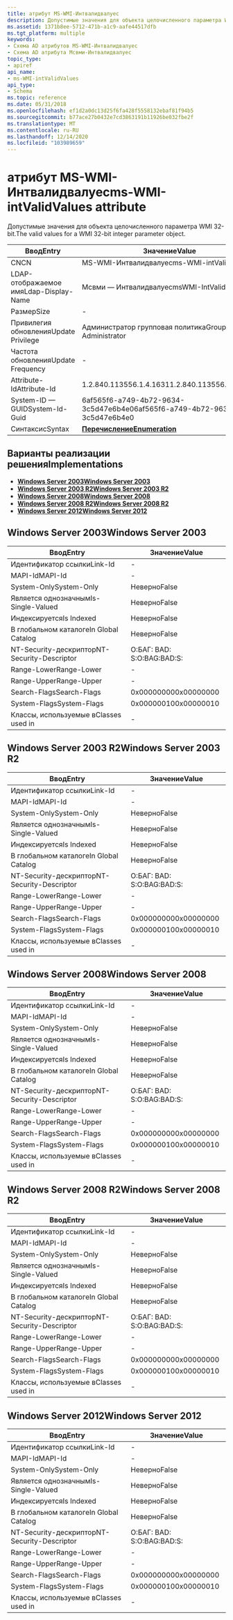 ```yaml
---
title: атрибут MS-WMI-Интвалидвалуес
description: Допустимые значения для объекта целочисленного параметра WMI 32-bit.
ms.assetid: 1371b8ee-5712-471b-a1c9-aafe44517dfb
ms.tgt_platform: multiple
keywords:
- Схема AD атрибутов MS-WMI-Интвалидвалуес
- Схема AD атрибута Мсвми-Интвалидвалуес
topic_type:
- apiref
api_name:
- ms-WMI-intValidValues
api_type:
- Schema
ms.topic: reference
ms.date: 05/31/2018
ms.openlocfilehash: ef1d2a0dc13d25f6fa428f5558132ebaf81f94b5
ms.sourcegitcommit: b77ace27b0432e7cd3863191b11926be032fbe2f
ms.translationtype: MT
ms.contentlocale: ru-RU
ms.lasthandoff: 12/14/2020
ms.locfileid: "103989659"
---
```

# <a name="ms-wmi-intvalidvalues-attribute"></a><span data-ttu-id="182ab-105">атрибут MS-WMI-Интвалидвалуес</span><span class="sxs-lookup"><span data-stu-id="182ab-105">ms-WMI-intValidValues attribute</span></span>

<span data-ttu-id="182ab-106">Допустимые значения для объекта целочисленного параметра WMI 32-bit.</span><span class="sxs-lookup"><span data-stu-id="182ab-106">The valid values for a WMI 32-bit integer parameter object.</span></span>



| <span data-ttu-id="182ab-107">Ввод</span><span class="sxs-lookup"><span data-stu-id="182ab-107">Entry</span></span> | <span data-ttu-id="182ab-108">Значение</span><span class="sxs-lookup"><span data-stu-id="182ab-108">Value</span></span> |
|-------------------|--------------------------------------|
| <span data-ttu-id="182ab-109">CN</span><span class="sxs-lookup"><span data-stu-id="182ab-109">CN</span></span>                | <span data-ttu-id="182ab-110">MS-WMI-Интвалидвалуес</span><span class="sxs-lookup"><span data-stu-id="182ab-110">ms-WMI-intValidValues</span></span>                |
| <span data-ttu-id="182ab-111">LDAP-отображаемое имя</span><span class="sxs-lookup"><span data-stu-id="182ab-111">Ldap-Display-Name</span></span> | <span data-ttu-id="182ab-112">Мсвми — Интвалидвалуес</span><span class="sxs-lookup"><span data-stu-id="182ab-112">msWMI-IntValidValues</span></span>                 |
| <span data-ttu-id="182ab-113">Размер</span><span class="sxs-lookup"><span data-stu-id="182ab-113">Size</span></span>              | \-                                   |
| <span data-ttu-id="182ab-114">Привилегия обновления</span><span class="sxs-lookup"><span data-stu-id="182ab-114">Update Privilege</span></span>  | <span data-ttu-id="182ab-115">Администратор групповая политика</span><span class="sxs-lookup"><span data-stu-id="182ab-115">Group Policy Administrator</span></span>           |
| <span data-ttu-id="182ab-116">Частота обновления</span><span class="sxs-lookup"><span data-stu-id="182ab-116">Update Frequency</span></span>  | \-                                   |
| <span data-ttu-id="182ab-117">Attribute-Id</span><span class="sxs-lookup"><span data-stu-id="182ab-117">Attribute-Id</span></span>      | <span data-ttu-id="182ab-118">1.2.840.113556.1.4.1631</span><span class="sxs-lookup"><span data-stu-id="182ab-118">1.2.840.113556.1.4.1631</span></span>              |
| <span data-ttu-id="182ab-119">System-ID — GUID</span><span class="sxs-lookup"><span data-stu-id="182ab-119">System-Id-Guid</span></span>    | <span data-ttu-id="182ab-120">6af565f6-a749-4b72-9634-3c5d47e6b4e0</span><span class="sxs-lookup"><span data-stu-id="182ab-120">6af565f6-a749-4b72-9634-3c5d47e6b4e0</span></span> |
| <span data-ttu-id="182ab-121">Синтаксис</span><span class="sxs-lookup"><span data-stu-id="182ab-121">Syntax</span></span>            | [<span data-ttu-id="182ab-122">**Перечисление**</span><span class="sxs-lookup"><span data-stu-id="182ab-122">**Enumeration**</span></span>](s-enumeration.md) |



## <a name="implementations"></a><span data-ttu-id="182ab-123">Варианты реализации решения</span><span class="sxs-lookup"><span data-stu-id="182ab-123">Implementations</span></span>

-   [<span data-ttu-id="182ab-124">**Windows Server 2003**</span><span class="sxs-lookup"><span data-stu-id="182ab-124">**Windows Server 2003**</span></span>](#windows-server-2003)
-   [<span data-ttu-id="182ab-125">**Windows Server 2003 R2**</span><span class="sxs-lookup"><span data-stu-id="182ab-125">**Windows Server 2003 R2**</span></span>](#windows-server-2003-r2)
-   [<span data-ttu-id="182ab-126">**Windows Server 2008**</span><span class="sxs-lookup"><span data-stu-id="182ab-126">**Windows Server 2008**</span></span>](#windows-server-2008)
-   [<span data-ttu-id="182ab-127">**Windows Server 2008 R2**</span><span class="sxs-lookup"><span data-stu-id="182ab-127">**Windows Server 2008 R2**</span></span>](#windows-server-2008-r2)
-   [<span data-ttu-id="182ab-128">**Windows Server 2012**</span><span class="sxs-lookup"><span data-stu-id="182ab-128">**Windows Server 2012**</span></span>](#windows-server-2012)

## <a name="windows-server-2003"></a><span data-ttu-id="182ab-129">Windows Server 2003</span><span class="sxs-lookup"><span data-stu-id="182ab-129">Windows Server 2003</span></span>



| <span data-ttu-id="182ab-130">Ввод</span><span class="sxs-lookup"><span data-stu-id="182ab-130">Entry</span></span> | <span data-ttu-id="182ab-131">Значение</span><span class="sxs-lookup"><span data-stu-id="182ab-131">Value</span></span> |
|------------------------|--------------|
| <span data-ttu-id="182ab-132">Идентификатор ссылки</span><span class="sxs-lookup"><span data-stu-id="182ab-132">Link-Id</span></span>                | \-           |
| <span data-ttu-id="182ab-133">MAPI-Id</span><span class="sxs-lookup"><span data-stu-id="182ab-133">MAPI-Id</span></span>                | \-           |
| <span data-ttu-id="182ab-134">System-Only</span><span class="sxs-lookup"><span data-stu-id="182ab-134">System-Only</span></span>            | <span data-ttu-id="182ab-135">Неверно</span><span class="sxs-lookup"><span data-stu-id="182ab-135">False</span></span>        |
| <span data-ttu-id="182ab-136">Является однозначным</span><span class="sxs-lookup"><span data-stu-id="182ab-136">Is-Single-Valued</span></span>       | <span data-ttu-id="182ab-137">Неверно</span><span class="sxs-lookup"><span data-stu-id="182ab-137">False</span></span>        |
| <span data-ttu-id="182ab-138">Индексируется</span><span class="sxs-lookup"><span data-stu-id="182ab-138">Is Indexed</span></span>             | <span data-ttu-id="182ab-139">Неверно</span><span class="sxs-lookup"><span data-stu-id="182ab-139">False</span></span>        |
| <span data-ttu-id="182ab-140">В глобальном каталоге</span><span class="sxs-lookup"><span data-stu-id="182ab-140">In Global Catalog</span></span>      | <span data-ttu-id="182ab-141">Неверно</span><span class="sxs-lookup"><span data-stu-id="182ab-141">False</span></span>        |
| <span data-ttu-id="182ab-142">NT-Security-дескриптор</span><span class="sxs-lookup"><span data-stu-id="182ab-142">NT-Security-Descriptor</span></span> | <span data-ttu-id="182ab-143">О:БАГ: BAD: S:</span><span class="sxs-lookup"><span data-stu-id="182ab-143">O:BAG:BAD:S:</span></span> |
| <span data-ttu-id="182ab-144">Range-Lower</span><span class="sxs-lookup"><span data-stu-id="182ab-144">Range-Lower</span></span>            | \-           |
| <span data-ttu-id="182ab-145">Range-Upper</span><span class="sxs-lookup"><span data-stu-id="182ab-145">Range-Upper</span></span>            | \-           |
| <span data-ttu-id="182ab-146">Search-Flags</span><span class="sxs-lookup"><span data-stu-id="182ab-146">Search-Flags</span></span>           | <span data-ttu-id="182ab-147">0x00000000</span><span class="sxs-lookup"><span data-stu-id="182ab-147">0x00000000</span></span>   |
| <span data-ttu-id="182ab-148">System-Flags</span><span class="sxs-lookup"><span data-stu-id="182ab-148">System-Flags</span></span>           | <span data-ttu-id="182ab-149">0x00000010</span><span class="sxs-lookup"><span data-stu-id="182ab-149">0x00000010</span></span>   |
| <span data-ttu-id="182ab-150">Классы, используемые в</span><span class="sxs-lookup"><span data-stu-id="182ab-150">Classes used in</span></span>        | \-           |



## <a name="windows-server-2003-r2"></a><span data-ttu-id="182ab-151">Windows Server 2003 R2</span><span class="sxs-lookup"><span data-stu-id="182ab-151">Windows Server 2003 R2</span></span>



| <span data-ttu-id="182ab-152">Ввод</span><span class="sxs-lookup"><span data-stu-id="182ab-152">Entry</span></span> | <span data-ttu-id="182ab-153">Значение</span><span class="sxs-lookup"><span data-stu-id="182ab-153">Value</span></span> |
|------------------------|--------------|
| <span data-ttu-id="182ab-154">Идентификатор ссылки</span><span class="sxs-lookup"><span data-stu-id="182ab-154">Link-Id</span></span>                | \-           |
| <span data-ttu-id="182ab-155">MAPI-Id</span><span class="sxs-lookup"><span data-stu-id="182ab-155">MAPI-Id</span></span>                | \-           |
| <span data-ttu-id="182ab-156">System-Only</span><span class="sxs-lookup"><span data-stu-id="182ab-156">System-Only</span></span>            | <span data-ttu-id="182ab-157">Неверно</span><span class="sxs-lookup"><span data-stu-id="182ab-157">False</span></span>        |
| <span data-ttu-id="182ab-158">Является однозначным</span><span class="sxs-lookup"><span data-stu-id="182ab-158">Is-Single-Valued</span></span>       | <span data-ttu-id="182ab-159">Неверно</span><span class="sxs-lookup"><span data-stu-id="182ab-159">False</span></span>        |
| <span data-ttu-id="182ab-160">Индексируется</span><span class="sxs-lookup"><span data-stu-id="182ab-160">Is Indexed</span></span>             | <span data-ttu-id="182ab-161">Неверно</span><span class="sxs-lookup"><span data-stu-id="182ab-161">False</span></span>        |
| <span data-ttu-id="182ab-162">В глобальном каталоге</span><span class="sxs-lookup"><span data-stu-id="182ab-162">In Global Catalog</span></span>      | <span data-ttu-id="182ab-163">Неверно</span><span class="sxs-lookup"><span data-stu-id="182ab-163">False</span></span>        |
| <span data-ttu-id="182ab-164">NT-Security-дескриптор</span><span class="sxs-lookup"><span data-stu-id="182ab-164">NT-Security-Descriptor</span></span> | <span data-ttu-id="182ab-165">О:БАГ: BAD: S:</span><span class="sxs-lookup"><span data-stu-id="182ab-165">O:BAG:BAD:S:</span></span> |
| <span data-ttu-id="182ab-166">Range-Lower</span><span class="sxs-lookup"><span data-stu-id="182ab-166">Range-Lower</span></span>            | \-           |
| <span data-ttu-id="182ab-167">Range-Upper</span><span class="sxs-lookup"><span data-stu-id="182ab-167">Range-Upper</span></span>            | \-           |
| <span data-ttu-id="182ab-168">Search-Flags</span><span class="sxs-lookup"><span data-stu-id="182ab-168">Search-Flags</span></span>           | <span data-ttu-id="182ab-169">0x00000000</span><span class="sxs-lookup"><span data-stu-id="182ab-169">0x00000000</span></span>   |
| <span data-ttu-id="182ab-170">System-Flags</span><span class="sxs-lookup"><span data-stu-id="182ab-170">System-Flags</span></span>           | <span data-ttu-id="182ab-171">0x00000010</span><span class="sxs-lookup"><span data-stu-id="182ab-171">0x00000010</span></span>   |
| <span data-ttu-id="182ab-172">Классы, используемые в</span><span class="sxs-lookup"><span data-stu-id="182ab-172">Classes used in</span></span>        | \-           |



## <a name="windows-server-2008"></a><span data-ttu-id="182ab-173">Windows Server 2008</span><span class="sxs-lookup"><span data-stu-id="182ab-173">Windows Server 2008</span></span>



| <span data-ttu-id="182ab-174">Ввод</span><span class="sxs-lookup"><span data-stu-id="182ab-174">Entry</span></span> | <span data-ttu-id="182ab-175">Значение</span><span class="sxs-lookup"><span data-stu-id="182ab-175">Value</span></span> |
|------------------------|--------------|
| <span data-ttu-id="182ab-176">Идентификатор ссылки</span><span class="sxs-lookup"><span data-stu-id="182ab-176">Link-Id</span></span>                | \-           |
| <span data-ttu-id="182ab-177">MAPI-Id</span><span class="sxs-lookup"><span data-stu-id="182ab-177">MAPI-Id</span></span>                | \-           |
| <span data-ttu-id="182ab-178">System-Only</span><span class="sxs-lookup"><span data-stu-id="182ab-178">System-Only</span></span>            | <span data-ttu-id="182ab-179">Неверно</span><span class="sxs-lookup"><span data-stu-id="182ab-179">False</span></span>        |
| <span data-ttu-id="182ab-180">Является однозначным</span><span class="sxs-lookup"><span data-stu-id="182ab-180">Is-Single-Valued</span></span>       | <span data-ttu-id="182ab-181">Неверно</span><span class="sxs-lookup"><span data-stu-id="182ab-181">False</span></span>        |
| <span data-ttu-id="182ab-182">Индексируется</span><span class="sxs-lookup"><span data-stu-id="182ab-182">Is Indexed</span></span>             | <span data-ttu-id="182ab-183">Неверно</span><span class="sxs-lookup"><span data-stu-id="182ab-183">False</span></span>        |
| <span data-ttu-id="182ab-184">В глобальном каталоге</span><span class="sxs-lookup"><span data-stu-id="182ab-184">In Global Catalog</span></span>      | <span data-ttu-id="182ab-185">Неверно</span><span class="sxs-lookup"><span data-stu-id="182ab-185">False</span></span>        |
| <span data-ttu-id="182ab-186">NT-Security-дескриптор</span><span class="sxs-lookup"><span data-stu-id="182ab-186">NT-Security-Descriptor</span></span> | <span data-ttu-id="182ab-187">О:БАГ: BAD: S:</span><span class="sxs-lookup"><span data-stu-id="182ab-187">O:BAG:BAD:S:</span></span> |
| <span data-ttu-id="182ab-188">Range-Lower</span><span class="sxs-lookup"><span data-stu-id="182ab-188">Range-Lower</span></span>            | \-           |
| <span data-ttu-id="182ab-189">Range-Upper</span><span class="sxs-lookup"><span data-stu-id="182ab-189">Range-Upper</span></span>            | \-           |
| <span data-ttu-id="182ab-190">Search-Flags</span><span class="sxs-lookup"><span data-stu-id="182ab-190">Search-Flags</span></span>           | <span data-ttu-id="182ab-191">0x00000000</span><span class="sxs-lookup"><span data-stu-id="182ab-191">0x00000000</span></span>   |
| <span data-ttu-id="182ab-192">System-Flags</span><span class="sxs-lookup"><span data-stu-id="182ab-192">System-Flags</span></span>           | <span data-ttu-id="182ab-193">0x00000010</span><span class="sxs-lookup"><span data-stu-id="182ab-193">0x00000010</span></span>   |
| <span data-ttu-id="182ab-194">Классы, используемые в</span><span class="sxs-lookup"><span data-stu-id="182ab-194">Classes used in</span></span>        | \-           |



## <a name="windows-server-2008-r2"></a><span data-ttu-id="182ab-195">Windows Server 2008 R2</span><span class="sxs-lookup"><span data-stu-id="182ab-195">Windows Server 2008 R2</span></span>



| <span data-ttu-id="182ab-196">Ввод</span><span class="sxs-lookup"><span data-stu-id="182ab-196">Entry</span></span> | <span data-ttu-id="182ab-197">Значение</span><span class="sxs-lookup"><span data-stu-id="182ab-197">Value</span></span> |
|------------------------|--------------|
| <span data-ttu-id="182ab-198">Идентификатор ссылки</span><span class="sxs-lookup"><span data-stu-id="182ab-198">Link-Id</span></span>                | \-           |
| <span data-ttu-id="182ab-199">MAPI-Id</span><span class="sxs-lookup"><span data-stu-id="182ab-199">MAPI-Id</span></span>                | \-           |
| <span data-ttu-id="182ab-200">System-Only</span><span class="sxs-lookup"><span data-stu-id="182ab-200">System-Only</span></span>            | <span data-ttu-id="182ab-201">Неверно</span><span class="sxs-lookup"><span data-stu-id="182ab-201">False</span></span>        |
| <span data-ttu-id="182ab-202">Является однозначным</span><span class="sxs-lookup"><span data-stu-id="182ab-202">Is-Single-Valued</span></span>       | <span data-ttu-id="182ab-203">Неверно</span><span class="sxs-lookup"><span data-stu-id="182ab-203">False</span></span>        |
| <span data-ttu-id="182ab-204">Индексируется</span><span class="sxs-lookup"><span data-stu-id="182ab-204">Is Indexed</span></span>             | <span data-ttu-id="182ab-205">Неверно</span><span class="sxs-lookup"><span data-stu-id="182ab-205">False</span></span>        |
| <span data-ttu-id="182ab-206">В глобальном каталоге</span><span class="sxs-lookup"><span data-stu-id="182ab-206">In Global Catalog</span></span>      | <span data-ttu-id="182ab-207">Неверно</span><span class="sxs-lookup"><span data-stu-id="182ab-207">False</span></span>        |
| <span data-ttu-id="182ab-208">NT-Security-дескриптор</span><span class="sxs-lookup"><span data-stu-id="182ab-208">NT-Security-Descriptor</span></span> | <span data-ttu-id="182ab-209">О:БАГ: BAD: S:</span><span class="sxs-lookup"><span data-stu-id="182ab-209">O:BAG:BAD:S:</span></span> |
| <span data-ttu-id="182ab-210">Range-Lower</span><span class="sxs-lookup"><span data-stu-id="182ab-210">Range-Lower</span></span>            | \-           |
| <span data-ttu-id="182ab-211">Range-Upper</span><span class="sxs-lookup"><span data-stu-id="182ab-211">Range-Upper</span></span>            | \-           |
| <span data-ttu-id="182ab-212">Search-Flags</span><span class="sxs-lookup"><span data-stu-id="182ab-212">Search-Flags</span></span>           | <span data-ttu-id="182ab-213">0x00000000</span><span class="sxs-lookup"><span data-stu-id="182ab-213">0x00000000</span></span>   |
| <span data-ttu-id="182ab-214">System-Flags</span><span class="sxs-lookup"><span data-stu-id="182ab-214">System-Flags</span></span>           | <span data-ttu-id="182ab-215">0x00000010</span><span class="sxs-lookup"><span data-stu-id="182ab-215">0x00000010</span></span>   |
| <span data-ttu-id="182ab-216">Классы, используемые в</span><span class="sxs-lookup"><span data-stu-id="182ab-216">Classes used in</span></span>        | \-           |



## <a name="windows-server-2012"></a><span data-ttu-id="182ab-217">Windows Server 2012</span><span class="sxs-lookup"><span data-stu-id="182ab-217">Windows Server 2012</span></span>



| <span data-ttu-id="182ab-218">Ввод</span><span class="sxs-lookup"><span data-stu-id="182ab-218">Entry</span></span> | <span data-ttu-id="182ab-219">Значение</span><span class="sxs-lookup"><span data-stu-id="182ab-219">Value</span></span> |
|------------------------|--------------|
| <span data-ttu-id="182ab-220">Идентификатор ссылки</span><span class="sxs-lookup"><span data-stu-id="182ab-220">Link-Id</span></span>                | \-           |
| <span data-ttu-id="182ab-221">MAPI-Id</span><span class="sxs-lookup"><span data-stu-id="182ab-221">MAPI-Id</span></span>                | \-           |
| <span data-ttu-id="182ab-222">System-Only</span><span class="sxs-lookup"><span data-stu-id="182ab-222">System-Only</span></span>            | <span data-ttu-id="182ab-223">Неверно</span><span class="sxs-lookup"><span data-stu-id="182ab-223">False</span></span>        |
| <span data-ttu-id="182ab-224">Является однозначным</span><span class="sxs-lookup"><span data-stu-id="182ab-224">Is-Single-Valued</span></span>       | <span data-ttu-id="182ab-225">Неверно</span><span class="sxs-lookup"><span data-stu-id="182ab-225">False</span></span>        |
| <span data-ttu-id="182ab-226">Индексируется</span><span class="sxs-lookup"><span data-stu-id="182ab-226">Is Indexed</span></span>             | <span data-ttu-id="182ab-227">Неверно</span><span class="sxs-lookup"><span data-stu-id="182ab-227">False</span></span>        |
| <span data-ttu-id="182ab-228">В глобальном каталоге</span><span class="sxs-lookup"><span data-stu-id="182ab-228">In Global Catalog</span></span>      | <span data-ttu-id="182ab-229">Неверно</span><span class="sxs-lookup"><span data-stu-id="182ab-229">False</span></span>        |
| <span data-ttu-id="182ab-230">NT-Security-дескриптор</span><span class="sxs-lookup"><span data-stu-id="182ab-230">NT-Security-Descriptor</span></span> | <span data-ttu-id="182ab-231">О:БАГ: BAD: S:</span><span class="sxs-lookup"><span data-stu-id="182ab-231">O:BAG:BAD:S:</span></span> |
| <span data-ttu-id="182ab-232">Range-Lower</span><span class="sxs-lookup"><span data-stu-id="182ab-232">Range-Lower</span></span>            | \-           |
| <span data-ttu-id="182ab-233">Range-Upper</span><span class="sxs-lookup"><span data-stu-id="182ab-233">Range-Upper</span></span>            | \-           |
| <span data-ttu-id="182ab-234">Search-Flags</span><span class="sxs-lookup"><span data-stu-id="182ab-234">Search-Flags</span></span>           | <span data-ttu-id="182ab-235">0x00000000</span><span class="sxs-lookup"><span data-stu-id="182ab-235">0x00000000</span></span>   |
| <span data-ttu-id="182ab-236">System-Flags</span><span class="sxs-lookup"><span data-stu-id="182ab-236">System-Flags</span></span>           | <span data-ttu-id="182ab-237">0x00000010</span><span class="sxs-lookup"><span data-stu-id="182ab-237">0x00000010</span></span>   |
| <span data-ttu-id="182ab-238">Классы, используемые в</span><span class="sxs-lookup"><span data-stu-id="182ab-238">Classes used in</span></span>        | \-           |



 

 





